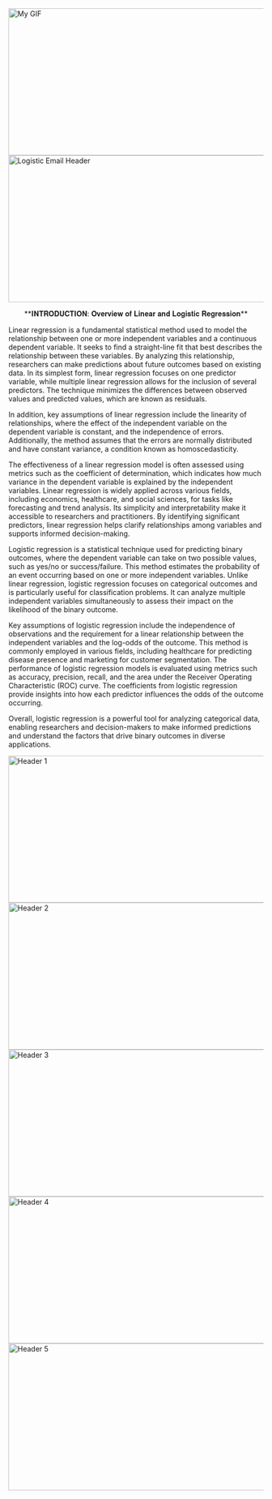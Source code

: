 <img src="https://github.com/user-attachments/assets/8be84541-550c-4449-9992-9ea031b2bd87"  alt="My GIF" width="1100" height="290" />
<img src="https://github.com/user-attachments/assets/a56328b5-b523-48f2-9882-554845c1951b" alt="Logistic Email Header" width="1100" height="290" />
<p align="center">**𝐈𝐍𝐓𝐑𝐎𝐃𝐔𝐂𝐓𝐈𝐎𝐍: 𝐎𝐯𝐞𝐫𝐯𝐢𝐞𝐰 𝐨𝐟 𝐋𝐢𝐧𝐞𝐚𝐫 𝐚𝐧𝐝 𝐋𝐨𝐠𝐢𝐬𝐭𝐢𝐜 𝐑𝐞𝐠𝐫𝐞𝐬𝐬𝐢𝐨𝐧** </p>


  Linear regression is a fundamental statistical method used to model the relationship between one or more independent variables and a continuous dependent variable. It seeks to find a straight-line fit that best describes the relationship between these variables. By analyzing this relationship, researchers can make predictions about future outcomes based on existing data. In its simplest form, linear regression focuses on one predictor variable, while multiple linear regression allows for the inclusion of several predictors. The technique minimizes the differences between observed values and predicted values, which are known as residuals.

  In addition, key assumptions of linear regression include the linearity of relationships, where the effect of the independent variable on the dependent variable is constant, and the independence of errors. Additionally, the method assumes that the errors are normally distributed and have constant variance, a condition known as homoscedasticity.

  The effectiveness of a linear regression model is often assessed using metrics such as the coefficient of determination, which indicates how much variance in the dependent variable is explained by the independent variables. Linear regression is widely applied across various fields, including economics, healthcare, and social sciences, for tasks like forecasting and trend analysis. Its simplicity and interpretability make it accessible to researchers and practitioners. By identifying significant predictors, linear regression helps clarify relationships among variables and supports informed decision-making.


  Logistic regression is a statistical technique used for predicting binary outcomes, where the dependent variable can take on two possible values, such as yes/no or success/failure. This method estimates the probability of an event occurring based on one or more independent variables. Unlike linear regression, logistic regression focuses on categorical outcomes and is particularly useful for classification problems. It can analyze multiple independent variables simultaneously to assess their impact on the likelihood of the binary outcome.

  Key assumptions of logistic regression include the independence of observations and the requirement for a linear relationship between the independent variables and the log-odds of the outcome. This method is commonly employed in various fields, including healthcare for predicting disease presence and marketing for customer segmentation. The performance of logistic regression models is evaluated using metrics such as accuracy, precision, recall, and the area under the Receiver Operating Characteristic (ROC) curve. The coefficients from logistic regression provide insights into how each predictor influences the odds of the outcome occurring.

  Overall, logistic regression is a powerful tool for analyzing categorical data, enabling researchers and decision-makers to make informed predictions and understand the factors that drive binary outcomes in diverse applications.

<img src="https://github.com/user-attachments/assets/072bdead-9c53-4936-93e2-88869494b4bb" alt="Header 1" width="1100" height="290" />
<img src="https://github.com/user-attachments/assets/6480f15a-e1ee-4e62-b852-9a32ea011344" alt="Header 2" width="1100" height="290" />
<img src="https://github.com/user-attachments/assets/af254068-afe6-41c3-9f06-22977d292def" alt="Header 3" width="1100" height="290" />
<img src="https://github.com/user-attachments/assets/d1fbb6d0-d50d-4f0b-bfa5-9dc17baeae8f" alt="Header 4" width="1100" height="290" />
<img src="https://github.com/user-attachments/assets/2ae218db-4d85-4617-8cb8-fedf967a90f4" alt="Header 5" width="1100" height="290" />

